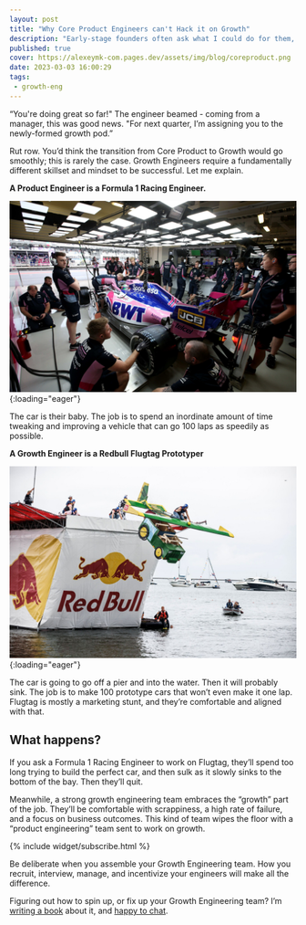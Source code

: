 ```yaml
---
layout: post
title: "Why Core Product Engineers can't Hack it on Growth"
description: "Early-stage founders often ask what I could do for them, and how they might go about spinning up a growth team."
published: true
cover: https://alexeymk-com.pages.dev/assets/img/blog/coreproduct.png
date: 2023-03-03 16:00:29
tags:
 - growth-eng
---
```


“You're doing great so far!" The engineer beamed - coming from a manager, this was good news. "For next quarter, I’m assigning you to the newly-formed growth pod.”

Rut row. You’d think the transition from Core Product to Growth would go smoothly; this is rarely the case. Growth Engineers require a fundamentally different skillset and mindset to be successful. Let me explain.

  

**A Product Engineer is a Formula 1 Racing Engineer.**

![Why Core Product Engineers can't Hack it on Growth](/assets/img/blog/f1.jpg){:loading="eager"}

The car is their baby. The job is to spend an inordinate amount of time tweaking and improving a vehicle that can go 100 laps as speedily as possible.

  

**A Growth Engineer is a Redbull Flugtag Prototyper**


![Why Core Product Engineers can't Hack it on Growth](/assets/img/blog/redbull.jpg){:loading="eager"}

The car is going to go off a pier and into the water. Then it will probably sink. The job is to make 100 prototype cars that won’t even make it one lap. Flugtag is mostly a marketing stunt, and they’re comfortable and aligned with that.

What happens?
-------------

If you ask a Formula 1 Racing Engineer to work on Flugtag, they’ll spend too long trying to build the perfect car, and then sulk as it slowly sinks to the bottom of the bay. Then they’ll quit.

Meanwhile, a strong growth engineering team embraces the “growth” part of the job. They’ll be comfortable with scrappiness, a high rate of failure, and a focus on business outcomes. This kind of team wipes the floor with a “product engineering” team sent to work on growth.

{% include widget/subscribe.html %}

Be deliberate when you assemble your Growth Engineering team. How you recruit, interview, manage, and incentivize your engineers will make all the difference.

Figuring out how to spin up, or fix up your Growth Engineering team? I’m [writing a book](https://tinyletter.com/engineering-growth) about it, and [happy to chat](https://alexeymk.com/growth-eng).



